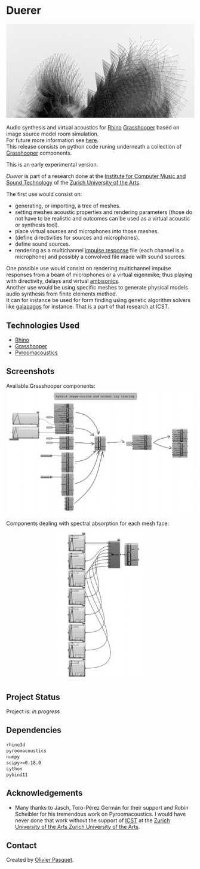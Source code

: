  # Duerer

![TOI-1842_b_zoom_2](./img/TOI-1842_b_zoom_2.jpg)

Audio synthesis and virtual acoustics for [Rhino](https://www.rhino3d.com) [Grasshooper](https://www.rhino3d.com/6/new/grasshopper/) based on image source model room simulation.\
For future more information see [here](https://www.opasquet.fr/spatial-computing-composition/).\
This release consists on python code runing underneath a collection of [Grasshooper](https://www.rhino3d.com/6/new/grasshopper/) components.

This is an early experimental version.

*Duerer* is part of a research done at the [Institute for Computer Music and Sound Technology](https://www.zhdk.ch/en/research/icst) of the [Zurich University of the Arts](https://www.zhdk.ch).

The first use would consist on:
- generating, or importing, a tree of meshes.
- setting meshes acoustic properties and rendering parameters (those do not have to be realistic and outcomes can be used as a virtual acoustic or synthesis tool).
- place virtual sources and microphones into those meshes.
- (define directivities for sources and microphones).
- define sound sources.
- rendering as a multichannel [impulse response](https://en.wikipedia.org/wiki/Impulse_response) file (each channel is a microphone) and possibly a convolved file made with sound sources.

One possible use would consist on rendering multichannel impulse responses from a beam of microphones or a virtual eigenmike; thus playing with directivity, delays and virtual [ambisonics](https://en.wikipedia.org/wiki/Ambisonics).\
Another use would be using specific meshes to generate physical models audio synthesis from finite elements method.\
It can for instance be used for form finding using genetic algorithm solvers like [galapagos](http://climatefacade.com/genetic-algorithm-solver-galapagos/) for instance. That is a part of that research at ICST.


## Technologies Used
- [Rhino](https://www.rhino3d.com)
- [Grasshooper](https://www.rhino3d.com/6/new/grasshopper/)
- [Pyroomacoustics](https://pyroomacoustics.readthedocs.io)


## Screenshots
Available Grasshooper components:\
![Available Grasshooper components](./img/Renderer.png)

Components dealing with spectral absorption for each mesh face:
<center><img src="https://github.com/opasquetdotfr/Duerer/blob/5de80a9b58fbd3efe37252ab51d34eeb8fc3719c/img/Material_1.png" width=50% height=50%></center>


## Project Status
Project is: _in progress_
<!--/ _complete_ / _no longer being worked on_. If you are no longer working on it, provide reasons why.-->


## Dependencies
  ```shell
rhino3d
pyroomacoustics
numpy
scipy>=0.18.0
cython
pybind11
  ```

## Acknowledgements
- Many thanks to Jasch, Toro-Pérez Germán for their support and Robin Scheibler for his tremendous work on Pyroomacoustics. I would have never done that work without the support of [ICST](https://www.zhdk.ch/en/research/icst) at the [Zurich University of the Arts Zurich University of the Arts](https://www.zhdk.ch).


## Contact
Created by [Olivier Pasquet](https://www.opasquet.fr).